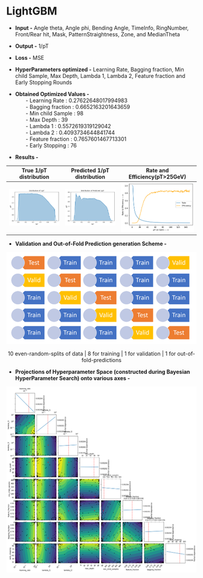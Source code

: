 # LightGBM
+ **Input -** Angle theta, Angle phi, Bending Angle, TimeInfo, RingNumber, Front/Rear hit, Mask, PatternStraightness, Zone, and MedianTheta
+ **Output -** 1/pT
+ **Loss -** MSE
+ **HyperParameters optimized -** Learning Rate, Bagging fraction, Min child Sample, Max Depth, Lambda 1, Lambda 2, Feature fraction and Early Stopping Rounds
+ **Obtained Optimized Values -** <br>
&nbsp;&nbsp;&nbsp;&nbsp;&nbsp;&nbsp; - Learning Rate :  0.27622648017994983<br>
&nbsp;&nbsp;&nbsp;&nbsp;&nbsp;&nbsp; - Bagging fraction : 0.6652163201643659<br>
&nbsp;&nbsp;&nbsp;&nbsp;&nbsp;&nbsp; - Min child Sample : 98<br>
&nbsp;&nbsp;&nbsp;&nbsp;&nbsp;&nbsp; - Max Depth : 39<br>
&nbsp;&nbsp;&nbsp;&nbsp;&nbsp;&nbsp; - Lambda 1 : 0.5572619319129042<br>
&nbsp;&nbsp;&nbsp;&nbsp;&nbsp;&nbsp; - Lambda 2 : 0.4093734644841744<br>
&nbsp;&nbsp;&nbsp;&nbsp;&nbsp;&nbsp; - Feature fraction : 0.7657601467713301<br>
&nbsp;&nbsp;&nbsp;&nbsp;&nbsp;&nbsp; - Early Stopping : 76

+ **Results -**

True 1/pT distribution | Predicted 1/pT distribution | Rate and Efficiency(pT>25GeV)
--- | --- | ---
![True Dist](https://github.com/PRATEEKKUMARAGNIHOTRI/CMS-trigger/blob/master/images/dist-True.png) | ![Predicted Dist](https://github.com/PRATEEKKUMARAGNIHOTRI/CMS-trigger/blob/master/images/dist-LightGBM.png) | ![Rate and Efficiency](https://github.com/PRATEEKKUMARAGNIHOTRI/CMS-trigger/blob/master/images/LightGBM-Rate-Efficiency.png)

+ **Validation and Out-of-Fold Prediction generation Scheme -**
<p align="center">
  <img src="https://github.com/PRATEEKKUMARAGNIHOTRI/CMS-trigger/blob/master/images/validation_scheme.png">
</p>
<p align="center">10 even-random-splits of data | 8 for training | 1 for validation | 1 for out-of-fold-predictions</p>


+ **Projections of Hyperparameter Space (constructed during Bayesian HyperParameter Search) onto various axes -**
<p align="right">
  <img src="https://github.com/PRATEEKKUMARAGNIHOTRI/CMS-trigger/blob/master/images/LightGBM-SearchSpace-Projections.png">
</p>
